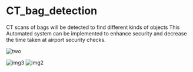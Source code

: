 # CT_bag_detection
CT scans of bags will be detected to find different kinds of objects
This Automated system can be implemented to enhance security and decrease the time taken at airport security checks.



![two](https://github.com/Tshar-k/CT_bag_detection/assets/117516567/b6cb3a1f-0f15-41a5-8884-9900fc4543bd)


![img3](https://github.com/Tshar-k/CT_bag_detection/assets/117516567/5dbdb33d-65cf-49ac-9f1b-c1b0ed6f8eaa)
![img2](https://github.com/Tshar-k/CT_bag_detection/assets/117516567/b4bd5359-2b37-4fb6-87a3-e9007a158519)
